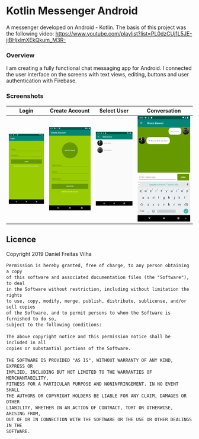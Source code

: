 # Kotlin Messenger Android
A messenger developed on Android - Kotlin. The basis of this project was the following video:
https://www.youtube.com/playlist?list=PL0dzCUj1L5JE-jiBHjxlmXEkQkum_M3R-

### Overview
I am creating a fully functional chat messaging app for Android. I connected the user interface on the screens with text views, editing, buttons and user authentication with Firebase.


### Screenshots
Login | Create Account | Select User | Conversation
--- | --- | --- | ---
![Login](images/screenshot_01.png) | ![Create Account](images/screenshot_02.png) | ![Select User](images/screenshot_03.png) | ![Conversation](images/screenshot_04.png)

## Licence
Copyright 2019 Daniel Freitas Vilha
```
Permission is hereby granted, free of charge, to any person obtaining a copy
of this software and associated documentation files (the "Software"), to deal
in the Software without restriction, including without limitation the rights
to use, copy, modify, merge, publish, distribute, sublicense, and/or sell copies
of the Software, and to permit persons to whom the Software is furnished to do so,
subject to the following conditions:

The above copyright notice and this permission notice shall be included in all
copies or substantial portions of the Software.

THE SOFTWARE IS PROVIDED "AS IS", WITHOUT WARRANTY OF ANY KIND, EXPRESS OR
IMPLIED, INCLUDING BUT NOT LIMITED TO THE WARRANTIES OF MERCHANTABILITY,
FITNESS FOR A PARTICULAR PURPOSE AND NONINFRINGEMENT. IN NO EVENT SHALL
THE AUTHORS OR COPYRIGHT HOLDERS BE LIABLE FOR ANY CLAIM, DAMAGES OR OTHER
LIABILITY, WHETHER IN AN ACTION OF CONTRACT, TORT OR OTHERWISE, ARISING FROM,
OUT OF OR IN CONNECTION WITH THE SOFTWARE OR THE USE OR OTHER DEALINGS IN THE
SOFTWARE.
```